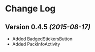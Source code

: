 Change Log
==========

Version 0.4.5 *(2015-08-17)*
----------------------------

* Added BadgedStickersButton
* Added PackInfoActivity
